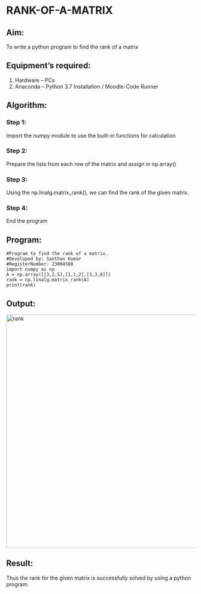 # RANK-OF-A-MATRIX
## Aim:
To write a python program to find the rank of a matrix
## Equipment’s required:
1. 	Hardware – PCs
2. 	Anaconda – Python 3.7 Installation / Moodle-Code Runner
## Algorithm:
### Step 1: 
Import the numpy module to use the built-in functions for calculation
### Step 2: 
Prepare the lists from each row of the matrix and assign in np.array()
### Step 3: 
Using the np.linalg.matrix_rank(), we can find the rank of the given matrix.
### Step 4: 
End the program
## Program:
```
#Program to find the rank of a matrix.
#Developed by: Santhan Kumar 
#RegisterNumber: 23004568
import numpy as np
A = np.array([[3,2,5],[1,1,2],[3,3,6]])
rank = np.linalg.matrix_rank(A)
print(rank)
```
## Output:
<img width="623" alt="rank" src="https://github.com/SANTHAN-2006/RANK-OF-A-MATRIX/assets/80164014/761fddbf-3110-4f65-bbd3-29c4af7c964d">

## Result:
Thus the rank for the given matrix is successfully solved by  using a python program.

